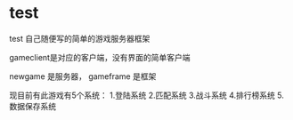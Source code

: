 # test
test  自己随便写的简单的游戏服务器框架

gameclient是对应的客户端，没有界面的简单客户端

newgame 是服务器，
gameframe 是框架

现目前有此游戏有5个系统：
1.登陆系统
2.匹配系统
3.战斗系统
4.排行榜系统
5.数据保存系统
